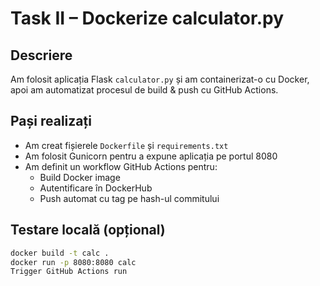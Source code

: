 # Task II – Dockerize calculator.py

## Descriere
Am folosit aplicația Flask `calculator.py` și am containerizat-o cu Docker, apoi am automatizat procesul de build & push cu GitHub Actions.

## Pași realizați
- Am creat fișierele `Dockerfile` și `requirements.txt`
- Am folosit Gunicorn pentru a expune aplicația pe portul 8080
- Am definit un workflow GitHub Actions pentru:
  - Build Docker image
  - Autentificare în DockerHub
  - Push automat cu tag pe hash-ul commitului

## Testare locală (opțional)
```bash
docker build -t calc .
docker run -p 8080:8080 calc
Trigger GitHub Actions run
